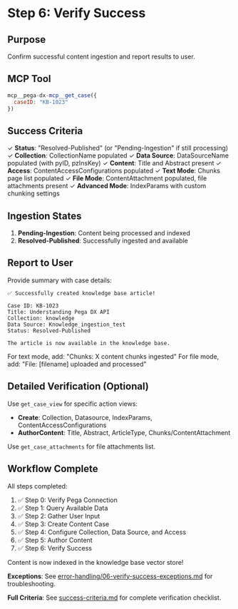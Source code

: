 # Step 6: Verify Success

## Purpose

Confirm successful content ingestion and report results to user.

## MCP Tool

```javascript
mcp__pega-dx-mcp__get_case({
  caseID: "KB-1023"
})
```

## Success Criteria

✓ **Status**: "Resolved-Published" (or "Pending-Ingestion" if still processing)
✓ **Collection**: CollectionName populated
✓ **Data Source**: DataSourceName populated (with pyID, pzInsKey)
✓ **Content**: Title and Abstract present
✓ **Access**: ContentAccessConfigurations populated
✓ **Text Mode**: Chunks page list populated
✓ **File Mode**: ContentAttachment populated, file attachments present
✓ **Advanced Mode**: IndexParams with custom chunking settings

## Ingestion States

1. **Pending-Ingestion**: Content being processed and indexed
2. **Resolved-Published**: Successfully ingested and available

## Report to User

Provide summary with case details:

```
✅ Successfully created knowledge base article!

Case ID: KB-1023
Title: Understanding Pega DX API
Collection: knowledge
Data Source: Knowledge_ingestion_test
Status: Resolved-Published

The article is now available in the knowledge base.
```

For text mode, add: "Chunks: X content chunks ingested"
For file mode, add: "File: [filename] uploaded and processed"

## Detailed Verification (Optional)

Use `get_case_view` for specific action views:
- **Create**: Collection, Datasource, IndexParams, ContentAccessConfigurations
- **AuthorContent**: Title, Abstract, ArticleType, Chunks/ContentAttachment

Use `get_case_attachments` for file attachments list.

## Workflow Complete

All steps completed:
1. ✅ Step 0: Verify Pega Connection
2. ✅ Step 1: Query Available Data
3. ✅ Step 2: Gather User Input
4. ✅ Step 3: Create Content Case
5. ✅ Step 4: Configure Collection, Data Source, and Access
6. ✅ Step 5: Author Content
7. ✅ Step 6: Verify Success

Content is now indexed in the knowledge base vector store!

**Exceptions**: See [error-handling/06-verify-success-exceptions.md](error-handling/06-verify-success-exceptions.md) for troubleshooting.

**Full Criteria**: See [success-criteria.md](success-criteria.md) for complete verification checklist.
